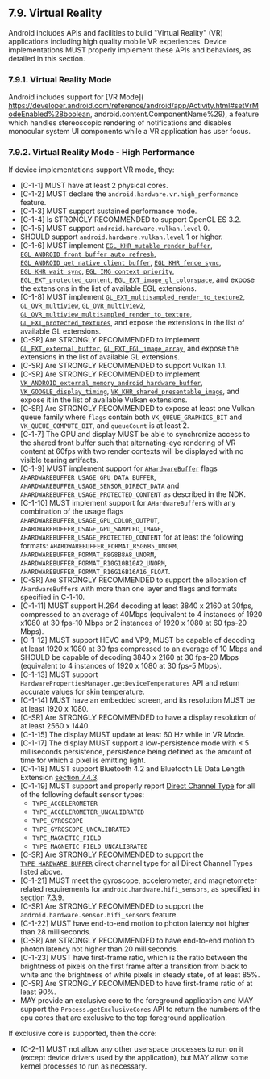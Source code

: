 ## 7.9\. Virtual Reality

Android includes APIs and facilities to build "Virtual Reality" (VR)
applications including high quality mobile VR experiences. Device
implementations MUST properly implement these APIs and behaviors,
as detailed in this section.

### 7.9.1\. Virtual Reality Mode

Android includes support for [VR Mode](
https://developer.android.com/reference/android/app/Activity.html#setVrModeEnabled%28boolean, android.content.ComponentName%29),
a feature which handles stereoscopic rendering of notifications and disables
monocular system UI components while a VR application has user focus.

### 7.9.2\. Virtual Reality Mode - High Performance

If device implementations support VR mode, they:

*   [C-1-1] MUST have at least 2 physical cores.
*   [C-1-2] MUST declare the `android.hardware.vr.high_performance` feature.
*   [C-1-3] MUST support sustained performance mode.
*   [C-1-4] Is STRONGLY RECOMMENDED to support OpenGL ES 3.2.
*   [C-1-5] MUST support `android.hardware.vulkan.level` 0.
*   SHOULD support `android.hardware.vulkan.level` 1 or higher.
*   [C-1-6] MUST implement
    [`EGL_KHR_mutable_render_buffer`](https://www.khronos.org/registry/EGL/extensions/KHR/EGL_KHR_mutable_render_buffer.txt),
    [`EGL_ANDROID_front_buffer_auto_refresh`](https://www.khronos.org/registry/EGL/extensions/ANDROID/EGL_ANDROID_front_buffer_auto_refresh.txt),
    [`EGL_ANDROID_get_native_client_buffer`](https://www.khronos.org/registry/EGL/extensions/ANDROID/EGL_ANDROID_get_native_client_buffer.txt),
    [`EGL_KHR_fence_sync`](https://www.khronos.org/registry/EGL/extensions/KHR/EGL_KHR_fence_sync.txt),
    [`EGL_KHR_wait_sync`](https://www.khronos.org/registry/EGL/extensions/KHR/EGL_KHR_wait_sync.txt),
    [`EGL_IMG_context_priority`](https://www.khronos.org/registry/EGL/extensions/IMG/EGL_IMG_context_priority.txt),
    [`EGL_EXT_protected_content`](https://www.khronos.org/registry/EGL/extensions/EXT/EGL_EXT_protected_content.txt),
    [`EGL_EXT_image_gl_colorspace`](https://www.khronos.org/registry/EGL/extensions/EXT/EGL_EXT_image_gl_colorspace.txt),
    and expose the extensions in the list of available EGL extensions.
*   [C-1-8] MUST implement
    [`GL_EXT_multisampled_render_to_texture2`](https://www.khronos.org/registry/OpenGL/extensions/EXT/EXT_multisampled_render_to_texture2.txt),
    [`GL_OVR_multiview`](https://www.khronos.org/registry/OpenGL/extensions/OVR/OVR_multiview.txt),
    [`GL_OVR_multiview2`](https://www.khronos.org/registry/OpenGL/extensions/OVR/OVR_multiview2.txt),
    [`GL_OVR_multiview_multisampled_render_to_texture`](https://www.khronos.org/registry/OpenGL/extensions/OVR/OVR_multiview_multisampled_render_to_texture.txt),
    [`GL_EXT_protected_textures`](https://www.khronos.org/registry/OpenGL/extensions/EXT/EXT_protected_textures.txt),
    and expose the extensions in the list of available GL extensions.
*   [C-SR] Are STRONGLY RECOMMENDED to implement
    [`GL_EXT_external_buffer`](https://www.khronos.org/registry/OpenGL/extensions/EXT/EXT_external_buffer.txt),
    [`GL_EXT_EGL_image_array`](https://www.khronos.org/registry/OpenGL/extensions/EXT/EXT_EGL_image_array.txt),
    and expose the extensions in the list of available GL extensions.
*   [C-SR] Are STRONGLY RECOMMENDED to support Vulkan 1.1.
*   [C-SR] Are STRONGLY RECOMMENDED to implement
    [`VK_ANDROID_external_memory_android_hardware_buffer`](https://www.khronos.org/registry/vulkan/specs/1.1-extensions/html/vkspec.html#VK_ANDROID_external_memory_android_hardware_buffer),
    [`VK_GOOGLE_display_timing`](https://www.khronos.org/registry/vulkan/specs/1.1-extensions/html/vkspec.html#VK_GOOGLE_display_timing),
    [`VK_KHR_shared_presentable_image`](https://www.khronos.org/registry/vulkan/specs/1.1-extensions/html/vkspec.html#VK_KHR_shared_presentable_image),
    and expose it in the list of available Vulkan extensions.
*   [C-SR] Are STRONGLY RECOMMENDED to expose at least one Vulkan queue family where `flags`
    contain both `VK_QUEUE_GRAPHICS_BIT` and `VK_QUEUE_COMPUTE_BIT`,
    and `queueCount` is at least 2.
*   [C-1-7] The GPU and display MUST be able to synchronize access to the shared
    front buffer such that alternating-eye rendering of VR content at 60fps with two
    render contexts will be displayed with no visible tearing artifacts.
*   [C-1-9] MUST implement support for [`AHardwareBuffer`](https://developer.android.com/ndk/reference/hardware__buffer_8h.html)
    flags `AHARDWAREBUFFER_USAGE_GPU_DATA_BUFFER`,
    `AHARDWAREBUFFER_USAGE_SENSOR_DIRECT_DATA` and
    `AHARDWAREBUFFER_USAGE_PROTECTED_CONTENT`
    as described in the NDK.
*   [C-1-10] MUST implement support for `AHardwareBuffer`s with any
    combination of the usage flags
    `AHARDWAREBUFFER_USAGE_GPU_COLOR_OUTPUT`,
    `AHARDWAREBUFFER_USAGE_GPU_SAMPLED_IMAGE`,
    `AHARDWAREBUFFER_USAGE_PROTECTED_CONTENT`
    for at least the following formats:
    `AHARDWAREBUFFER_FORMAT_R5G6B5_UNORM`,
    `AHARDWAREBUFFER_FORMAT_R8G8B8A8_UNORM`,
    `AHARDWAREBUFFER_FORMAT_R10G10B10A2_UNORM`,
    `AHARDWAREBUFFER_FORMAT_R16G16B16A16_FLOAT`.
*   [C-SR] Are STRONGLY RECOMMENDED to support the allocation of `AHardwareBuffer`s
    with more than one layer and flags and formats specified in C-1-10.
*   [C-1-11] MUST support H.264 decoding at least 3840 x 2160 at 30fps,
    compressed to an average of 40Mbps (equivalent to 4 instances of
    1920 x1080 at 30 fps-10 Mbps or 2 instances of 1920 x 1080 at 60 fps-20 Mbps).
*   [C-1-12] MUST support HEVC and VP9, MUST be capable of decoding at least
    1920 x 1080 at 30 fps compressed to an average of 10 Mbps and SHOULD be
    capable of decoding 3840 x 2160 at 30 fps-20 Mbps (equivalent to
    4 instances of 1920 x 1080 at 30 fps-5 Mbps).
*   [C-1-13] MUST support `HardwarePropertiesManager.getDeviceTemperatures` API
    and return accurate values for skin temperature.
*   [C-1-14] MUST have an embedded screen, and its resolution MUST be at least
    1920 x 1080.
*   [C-SR] Are STRONGLY RECOMMENDED to have a display resolution of at least
    2560 x 1440.
*   [C-1-15] The display MUST update at least 60 Hz while in VR Mode.
*   [C-1-17] The display MUST support a low-persistence mode with ≤ 5 milliseconds
    persistence, persistence being defined as the amount of time for
    which a pixel is emitting light.
*   [C-1-18] MUST support Bluetooth 4.2 and Bluetooth LE Data Length Extension
    [section 7.4.3](#7_4_3_bluetooth).
*   [C-1-19] MUST support and properly report
    [Direct Channel Type](https://developer.android.com/reference/android/hardware/Sensor#isDirectChannelTypeSupported%28int%29)
    for all of the following default sensor types:
      * `TYPE_ACCELEROMETER`
      * `TYPE_ACCELEROMETER_UNCALIBRATED`
      * `TYPE_GYROSCOPE`
      * `TYPE_GYROSCOPE_UNCALIBRATED`
      * `TYPE_MAGNETIC_FIELD`
      * `TYPE_MAGNETIC_FIELD_UNCALIBRATED`
*   [C-SR] Are STRONGLY RECOMMENDED to support the
    [`TYPE_HARDWARE_BUFFER`](https://developer.android.com/reference/android/hardware/SensorDirectChannel.html#TYPE_HARDWARE_BUFFER)
    direct channel type for all Direct Channel Types listed above.
*   [C-1-21] MUST meet the gyroscope, accelerometer, and magnetometer related
    requirements for `android.hardware.hifi_sensors`, as specified in
    [section 7.3.9](#7_3_9_high_fidelity_sensors).
*   [C-SR] Are STRONGLY RECOMMENDED to support the
    `android.hardware.sensor.hifi_sensors` feature.
*   [C-1-22] MUST have end-to-end motion to photon latency not higher than
    28 milliseconds.
*   [C-SR] Are STRONGLY RECOMMENDED to have end-to-end motion to photon latency
    not higher than 20 milliseconds.
*   [C-1-23] MUST have first-frame ratio, which is the ratio between the
    brightness of pixels on the first frame after a transition from black to
    white and the brightness of white pixels in steady state, of at least 85%.
*   [C-SR] Are STRONGLY RECOMMENDED to have first-frame ratio of at least 90%.
*   MAY provide an exclusive core to the foreground
    application and MAY support the `Process.getExclusiveCores` API to return
    the numbers of the cpu cores that are exclusive to the top foreground
    application.

If exclusive core is supported, then the core:

*   [C-2-1] MUST not allow any other userspace processes to run on it
(except device drivers used by the application), but MAY allow some kernel
processes to run as necessary.
